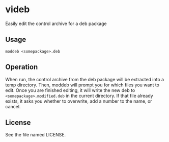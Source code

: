 # videb

Easily edit the control archive for a deb package

## Usage

    moddeb <somepackage>.deb

## Operation

When run, the control archive from the deb package will be extracted into a temp
directory. Then, moddeb will prompt you for which files you want to edit. Once
you are finished editing, it will write the new deb to
`<somepackage>.modified.deb` in the current directory. If that file already
exists, it asks you whether to overwrite, add a number to the name, or cancel.

## License

See the file named LICENSE.
